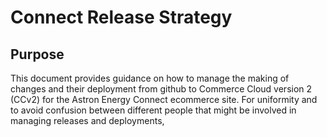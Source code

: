 # Connect Release Strategy

## Purpose
This document provides guidance on how to manage the making of changes and their deployment from github to Commerce Cloud version 2 (CCv2) for the Astron Energy Connect ecommerce site. For uniformity and to avoid confusion between different people that might be involved in managing releases and deployments, 
<!--stackedit_data:
eyJoaXN0b3J5IjpbLTE3MDk2NzY3NjBdfQ==
-->